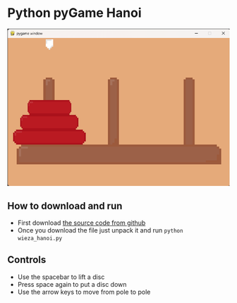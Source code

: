 # Python pyGame Hanoi

![s](hanoi_screenshot_0.png)

## How to download and run

- First download [the source code from github](https://github.com/klapekm/wieza_hanoi.git)
- Once you download the file just unpack it and run
```python wieza_hanoi.py```

## Controls

- Use the spacebar to lift a disc
- Press space again to put a disc down
- Use the arrow keys to move from pole to pole
